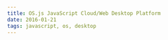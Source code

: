 ```yaml
---
title: OS.js JavaScript Cloud/Web Desktop Platform
date: 2016-01-21
tags: javascript, os, desktop
---
```



